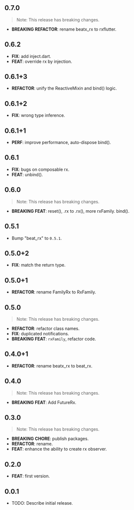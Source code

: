 ## 0.7.0

> Note: This release has breaking changes.

 - **BREAKING** **REFACTOR**: rename beatx_rx to rxflutter.

## 0.6.2

 - **FIX**: add inject.dart.
 - **FEAT**: override rx by injection.

## 0.6.1+3

 - **REFACTOR**: unify the ReactiveMixin and bind() logic.

## 0.6.1+2

 - **FIX**: wrong type inference.

## 0.6.1+1

 - **PERF**: improve performance, auto-dispose bind().

## 0.6.1

 - **FIX**: bugs on composable rx.
 - **FEAT**: unbind().

## 0.6.0

> Note: This release has breaking changes.

 - **BREAKING** **FEAT**: reset(), .rx to .rx(), more rxFamily. bind().

## 0.5.1

 - Bump "beat_rx" to `0.5.1`.

## 0.5.0+2

 - **FIX**: match the return type.

## 0.5.0+1

 - **REFACTOR**: rename FamilyRx to RxFamily.

## 0.5.0

> Note: This release has breaking changes.

 - **REFACTOR**: refactor class names.
 - **FIX**: duplicated notifications.
 - **BREAKING** **FEAT**: `rxFamily`, refactor code.

## 0.4.0+1

 - **REFACTOR**: rename beatx_rx to beat_rx.

## 0.4.0

> Note: This release has breaking changes.

 - **BREAKING** **FEAT**: Add FutureRx.

## 0.3.0

> Note: This release has breaking changes.

- **BREAKING** **CHORE**: publish packages.
- **REFACTOR**: rename.
- **FEAT**: enhance the ability to create rx observer.

## 0.2.0

- **FEAT**: first version.

## 0.0.1

- TODO: Describe initial release.
